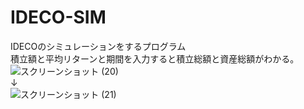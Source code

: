 # IDECO-SIM
IDECOのシミュレーションをするプログラム  
積立額と平均リターンと期間を入力すると積立総額と資産総額がわかる。  
![スクリーンショット (20)](https://user-images.githubusercontent.com/85888891/124363747-07cd1880-dc78-11eb-95a1-e364c4e0ec58.png)  
         ↓  
![スクリーンショット (21)](https://user-images.githubusercontent.com/85888891/124363753-0f8cbd00-dc78-11eb-82ec-1c3966069182.png)

